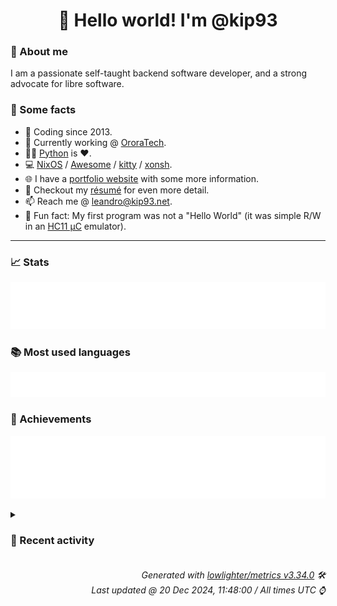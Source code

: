 <!-- README template, populated using this action:
     https://github.com/kip93/kip93/blob/main/.github/workflows/readme.yml. -->

<h1 align="center">👋 Hello world! I'm @kip93</h1> <!-- LOGIN => username -->

### 👤 About me

I am a passionate self-taught backend software developer, and a strong advocate for libre software.


### 💬 Some facts

* 📅 Coding since 2013.
* 💼 Currently working @ [OroraTech](https://ororatech.com/).
* 👨‍💻 [Python](https://github.com/search?q=user%3Akip93&l=python) is ❤️. <!-- LOGIN => username -->
* 💻 [NixOS](https://github.com/NixOS/) /
     [Awesome](https://github.com/awesomeWM/) /
     [kitty](https://github.com/kovidgoyal/kitty/) /
     [xonsh](https://github.com/xonsh/).
* 🌐 I have a [portfolio website](https://kip93.net/) with some more information.
* 📝 Checkout my [résumé](https://kip93.net/resume/) for even more detail.
* 📫 Reach me @ [leandro@kip93.net](mailto:leandro@kip93.net).
* 🎲 Fun fact: My first program was not a "Hello World" (it was simple R/W in an [HC11 µC](https://en.wikipedia.org/wiki/68HC11) emulator).


-----------------------------------------------------------------------------------------------------------------------


### 📈 Stats

![](./stats.svg)


### 📚 Most used languages <!-- by percentage, in decreasing order -->

![](./languages.svg)


### 🏅 Achievements

![](./achievements.svg)


<details> <!-- Last activity -->
<!-- Almost verbatim copy of https://github.com/lowlighter/metrics/blob/latest/source/templates/markdown/partials/activity.ejs, but restructured to be foldable. -->
<summary><h3>📰 Recent activity</h3></summary>

* 🌟 Starred [DBCDK/morph](https://github.com/DBCDK/morph)
  * *On 19 Dec 2024, 23:52:53*
* 💬 Commented on [#10153 git-lfs support](https://github.com/NixOS/nix/issues/10153) from [NixOS/nix](https://github.com/NixOS/nix)
  * *On 19 Dec 2024, 14:33:18*
* 💬 Commented on [#10153 git-lfs support](https://github.com/NixOS/nix/issues/10153) from [NixOS/nix](https://github.com/NixOS/nix)
  * *On 18 Dec 2024, 17:31:01*
* ➡️ Pushed 100 commits in [b-camacho/nix](https://github.com/b-camacho/nix) on branch `lfs`
  * [#3081e7c](https://github.com/b-camacho/nix/commit/3081e7c) Merge pull request #12025 from NaN-git/strlen

optimize string concat
  * [#ad3a67a](https://github.com/b-camacho/nix/commit/ad3a67a) optimize string concat
  * [#ad296ea](https://github.com/b-camacho/nix/commit/ad296ea) Test: more specific error message for `head`

Sorry, I&#39;m not sure how to implement this. So just a test change.
And hopefully will be picked up by someone who is paying attention.
A hero.
  * [#ab5a9cf](https://github.com/b-camacho/nix/commit/ab5a9cf) Merge pull request #12016 from grahamc/patch-2

Disable suid and atime on the /nix mount point on Darwin
  * [#a7cdb55](https://github.com/b-camacho/nix/commit/a7cdb55) Merge pull request #12013 from DeterminateSystems/fix-11996

nix hash convert: Support SRI hashes that lack trailing &#39;=&#39; characters
  * [#49fa31f](https://github.com/b-camacho/nix/commit/49fa31f) Fix typo (#12015)
  * [#4137ead](https://github.com/b-camacho/nix/commit/4137ead) Disable suid and atime on the /nix mount point on Darwin

The Determinate Nix Installer has set nosuid and noatime in https://github.com/DeterminateSystems/nix-installer/pull/1338, and figured this perf and security improvement is worthy of upstreaming.

The /nix volume shouldn&#39;t have setuid binaries anyway, and filesystems seem to generally be noatime on macOS.
Further, the garbage collector doesn&#39;t use atime.
  * [#408c2fa](https://github.com/b-camacho/nix/commit/408c2fa) nix hash: Don&#39;t print &#39;nix hash&#39; deprecation message

Fixes #11997.
  * [#33b645c](https://github.com/b-camacho/nix/commit/33b645c) nix hash convert: Don&#39;t fail on uppercase base-16 hashes
  * [#52f1cd0](https://github.com/b-camacho/nix/commit/52f1cd0) nix hash convert: Support SRI hashes that lack trailing &#39;=&#39; characters

Fixes #11996.
  * [#d1894f3](https://github.com/b-camacho/nix/commit/d1894f3) tests: derivation-advanced-attributes unset NIX_STORE

when built by nix, NIX_STORE is set, which breaks $got when it
is not the default /nix/store
  * [#3b21ea4](https://github.com/b-camacho/nix/commit/3b21ea4) HttpBinaryCacheStore: Improve error message for unauthorized caches

Instead of the unhelpful

  warning: &#39;https://cache.flakehub.com&#39; does not appear to be a binary cache

you now get

  warning: unable to download &#39;https://cache.flakehub.com/nix-cache-info&#39;: HTTP error 401

           response body:

           {&#34;code&#34;:401,&#34;error&#34;:&#34;Unauthorized&#34;,&#34;message&#34;:&#34;Unauthorized.&#34;}
  * [#a8a572b](https://github.com/b-camacho/nix/commit/a8a572b) Merge pull request #12007 from mupdt/s3-binary-cache-error-request-id

s3-binary-cache: show the error&#39;s request ID
  * [#abcfdb4](https://github.com/b-camacho/nix/commit/abcfdb4) s3-binary-cache: show the error&#39;s request ID

The request ID is essential for traceability and debugging purposes.
It allows us to connect client-side to server-side events.
  * [#ff00eeb](https://github.com/b-camacho/nix/commit/ff00eeb) Merge pull request #12000 from NixOS/fix-men

fix: Add missing manpages to meson.build and more
  * [#63c0f0d](https://github.com/b-camacho/nix/commit/63c0f0d) Install init system configs only when relevant
  * [#038ab46](https://github.com/b-camacho/nix/commit/038ab46) Restore org.nixos.nix-daemon.plist installation
  * [#d67e24a](https://github.com/b-camacho/nix/commit/d67e24a) fix: Add missing manpages to meson.build
  * [#e83481f](https://github.com/b-camacho/nix/commit/e83481f) Allow `sudo` alternatives when installing from tarball
  * [#04975f7](https://github.com/b-camacho/nix/commit/04975f7) install: Allow to specify alternative `sudo` command
  * *On 18 Dec 2024, 17:19:10*
</details>


<h6 align="right"><em>
    Generated with <a href="https://github.com/lowlighter/metrics/tree/latest/">lowlighter/metrics v3.34.0</a> 🛠️<br> <!-- VERSION => MAJOR.minor.patch -->
    Last updated @ 20 Dec 2024, 11:48:00 / All times UTC ⌚ <!-- meta.generated => DD/MM/YYYY, hh:mm -->
</em></h6>
